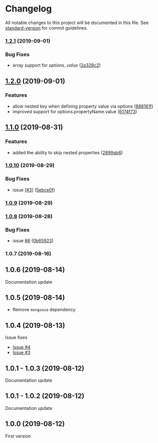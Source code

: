 # Changelog

All notable changes to this project will be documented in this file. See [standard-version](https://github.com/conventional-changelog/standard-version) for commit guidelines.

### [1.2.1](https://github.com/faboulaws/fakingoose/compare/v1.2.0...v1.2.1) (2019-09-01)


### Bug Fixes

* array support for *options.<propertyName>.value* ([2a328c2](https://github.com/faboulaws/fakingoose/commit/2a328c2))

## [1.2.0](https://github.com/faboulaws/fakingoose/compare/v1.1.0...v1.2.0) (2019-09-01)


### Features

* allow nested key when defining property value via options ([888161f](https://github.com/faboulaws/fakingoose/commit/888161f))
* improved support for options.propertyName.value ([6174f73](https://github.com/faboulaws/fakingoose/commit/6174f73))

## [1.1.0](https://github.com/faboulaws/fakingoose/compare/v1.0.10...v1.1.0) (2019-08-31)


### Features

*  added the ability to skip nested properties ([2899ab6](https://github.com/faboulaws/fakingoose/commit/2899ab6))

### [1.0.10](https://github.com/faboulaws/fakingoose/compare/v1.0.9...v1.0.10) (2019-08-29)


### Bug Fixes

*  issue [[#3](https://github.com/faboulaws/fakingoose/issues/3)] ([5ebce0f](https://github.com/faboulaws/fakingoose/commit/5ebce0f))

### [1.0.9](https://github.com/faboulaws/fakingoose/compare/v1.0.8...v1.0.9) (2019-08-29)

### [1.0.8](https://github.com/faboulaws/fakingoose/compare/v1.0.7...v1.0.8) (2019-08-28)


### Bug Fixes

* issue [#6](https://github.com/faboulaws/fakingoose/issues/6) ([0b65923](https://github.com/faboulaws/fakingoose/commit/0b65923))

### 1.0.7 (2019-08-16)

## 1.0.6 (2019-08-14)
Documentation update

## 1.0.5 (2019-08-14)
- Remove `mongoose` dependency

## 1.0.4 (2019-08-13)
Issue fixes
- [Issue #4](https://github.com/faboulaws/fakingoose/issues/4)
- [Issue #3](https://github.com/faboulaws/fakingoose/issues/3)

## 1.0.1 - 1.0.3 (2019-08-12)
Documentation update

## 1.0.1 - 1.0.2 (2019-08-12)
Documentation update

## 1.0.0 (2019-08-12)
First version
